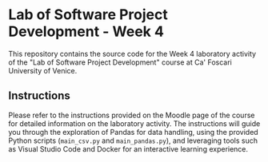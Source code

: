 # Lab of Software Project Development - Week 4

This repository contains the source code for the Week 4 laboratory activity of the "Lab of Software Project Development" course at Ca' Foscari University of Venice.

## Instructions

Please refer to the instructions provided on the Moodle page of the course for detailed information on the laboratory activity. The instructions will guide you through the exploration of Pandas for data handling, using the provided Python scripts (`main_csv.py` and `main_pandas.py`), and leveraging tools such as Visual Studio Code and Docker for an interactive learning experience.
